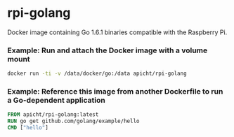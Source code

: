 # rpi-golang

Docker image containing Go 1.6.1 binaries compatible with the Raspberry Pi.

### Example: Run and attach the Docker image with a volume mount
```bash
docker run -ti -v /data/docker/go:/data apicht/rpi-golang
```

### Example: Reference this image from another Dockerfile to run a Go-dependent application
```Dockerfile
FROM apicht/rpi-golang:latest
RUN go get github.com/golang/example/hello
CMD ["hello"]
```
